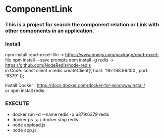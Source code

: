 
# ComponentLink

###  This is a project for search the component relation or Link with other components in an application. 

### Install
npm install read-excel-file  ->  https://www.npmjs.com/package/read-excel-file
npm install --save prompts
npm install -g redis  -> https://github.com/NodeRedis/node-redis   
in Code: const client = redis.createClient({ host: '192.168.99.100', port: '6379' });

Install Docker : https://docs.docker.com/docker-for-windows/install/   
     or  npm install redis

### EXECUTE
- docker run -d --name redis -p 6379:6379 redis
- docker ps -a  / docker stop redis
- node appload.js
- node app.js


